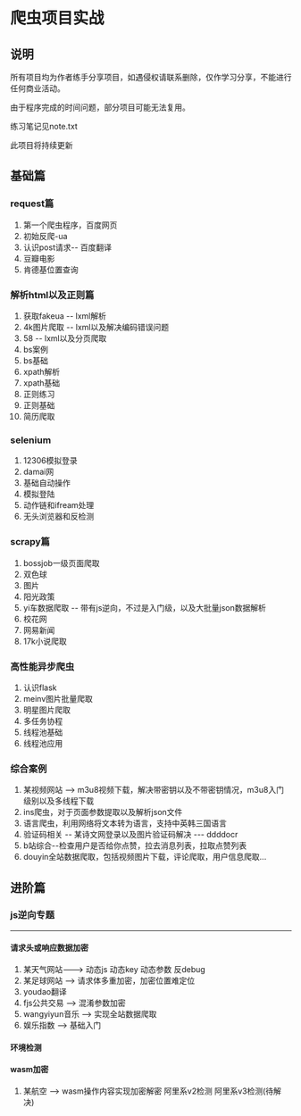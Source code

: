 # 爬虫项目实战

## 说明

所有项目均为作者练手分享项目，如遇侵权请联系删除，仅作学习分享，不能进行任何商业活动。

由于程序完成的时间问题，部分项目可能无法复用。

练习笔记见note.txt

此项目将持续更新

## 基础篇

### request篇

1. 第一个爬虫程序，百度网页
2. 初始反爬-ua
3. 认识post请求-- 百度翻译
4. 豆瓣电影
5. 肯德基位置查询

### 解析html以及正则篇

1. 获取fakeua -- lxml解析
2.  4k图片爬取 -- lxml以及解决编码错误问题
3. 58 -- lxml以及分页爬取
4. bs案例
5. bs基础
6. xpath解析
7. xpath基础
8. 正则练习
9. 正则基础
10. 简历爬取

### selenium

1. 12306模拟登录
2. damai网
3. 基础自动操作
4. 模拟登陆
5. 动作链和ifream处理
6. 无头浏览器和反检测

### scrapy篇

1. bossjob一级页面爬取
2. 双色球
3. 图片
4. 阳光政策
5. yi车数据爬取 -- 带有js逆向，不过是入门级，以及大批量json数据解析
6. 校花网
7. 网易新闻
8. 17k小说爬取 

### 高性能异步爬虫

1. 认识flask
2. meinv图片批量爬取
3. 明星图片爬取
4. 多任务协程
5. 线程池基础
6. 线程池应用

### 综合案例

1. 某视频网站 --> m3u8视频下载，解决带密钥以及不带密钥情况，m3u8入门级别以及多线程下载
2. ins爬虫，对于页面参数提取以及解析json文件
3. 语言爬虫，利用网络将文本转为语言，支持中英韩三国语言
4. 验证码相关 -- 某诗文网登录以及图片验证码解决 --- ddddocr
5. b站综合--检查用户是否给你点赞，拉去消息列表，拉取点赞列表
6. douyin全站数据爬取，包括视频图片下载，评论爬取，用户信息爬取...

## 进阶篇

### js逆向专题

***

#### 请求头或响应数据加密

1. 某天气网站---> 动态js 动态key 动态参数 反debug
2. 某足球网站 --> 请求体多重加密，加密位置难定位
3. youdao翻译
4. fjs公共交易 --> 混淆参数加密
5. wangyiyun音乐 --> 实现全站数据爬取
6. 娱乐指数 --> 基础入门

#### 环境检测



#### wasm加密

1. 某航空 --> wasm操作内容实现加密解密 阿里系v2检测 阿里系v3检测(待解决)

